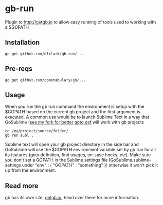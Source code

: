 # gb-run
Plugin to http://getgb.io to allow easy running of tools used to working with a $GOPATH

## Installation

    go get github.com/dlclark/gb-run/...

## Pre-reqs

	go get github.com/constabulary/gb/...

## Usage
When you run the gb run command the environment is setup with the $GOPATH based on the current gb project and the first argument is executed.  A common use would be to launch Sublime Text in a way that GoSublime ([see my fork for better goto def](http://github.com/dlclark/GoSublime/) will work with gb projects

	cd /my/project/source/folder/
	gb run subl .

Sublime text will open your gb project directory in the side bar and GoSublime will use the $GOPATH environment variable set by gb run for all its features (goto definition, find usages, on-save hooks, etc).  Make sure you don't set a GOPATH in the Sublime settings file (GoSublime.sublime-settings under "env" : { "GOPATH" : "something" }) otherwise it won't pick it up from the environment.  

## Read more
gb has its own site, [getgb.io](http://getgb.io/), head over there for more information.
